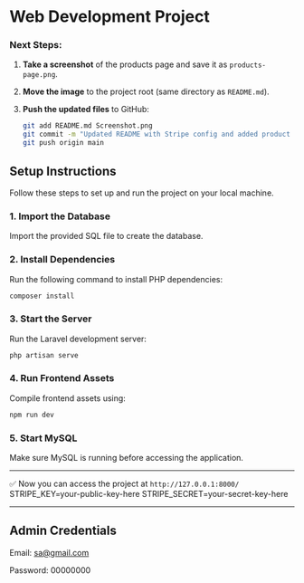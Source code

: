 
# Web Development Project
### Next Steps:

1. **Take a screenshot** of the products page and save it as `products-page.png`.
2. **Move the image** to the project root (same directory as `README.md`).
3. **Push the updated files** to GitHub:

   ```sh
   git add README.md Screenshot.png
   git commit -m "Updated README with Stripe config and added product page screenshot"
   git push origin main

## Setup Instructions

Follow these steps to set up and run the project on your local machine.

### 1. Import the Database
Import the provided SQL file to create the database.

### 2. Install Dependencies
Run the following command to install PHP dependencies:
```sh
composer install
```

### 3. Start the Server
Run the Laravel development server:
```sh
php artisan serve
```

### 4. Run Frontend Assets
Compile frontend assets using:
```sh
npm run dev
```

### 5. Start MySQL
Make sure MySQL is running before accessing the application.

---
✅ Now you can access the project at `http://127.0.0.1:8000/`
STRIPE_KEY=your-public-key-here
STRIPE_SECRET=your-secret-key-here

---

## Admin Credentials

Email: sa@gmail.com

Password: 00000000
